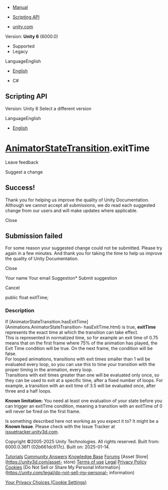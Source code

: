[ ]()

  * [Manual](../Manual/index.html)
  * [Scripting API](../ScriptReference/index.html)

  * [unity.com](https://unity.com/)

Version: **Unity 6** (6000.0)

  * Supported
  * Legacy

LanguageEnglish

  * [English]()

  * C#

[ ](https://docs.unity3d.com)

## Scripting API

Version: Unity 6 Select a different version

LanguageEnglish

  * [English]()

#  [AnimatorStateTransition](Animations.AnimatorStateTransition.html).exitTime

Leave feedback

Suggest a change

## Success!

Thank you for helping us improve the quality of Unity Documentation. Although
we cannot accept all submissions, we do read each suggested change from our
users and will make updates where applicable.

Close

## Submission failed

For some reason your suggested change could not be submitted. Please <a>try
again</a> in a few minutes. And thank you for taking the time to help us
improve the quality of Unity Documentation.

Close

Your name Your email Suggestion* Submit suggestion

Cancel

[ ]()

public float exitTime;

### Description

If [AnimatorStateTransition.hasExitTime](Animations.AnimatorStateTransition-
hasExitTime.html) is true, **exitTime** represents the exact time at which the
transition can take effect.  
This is represented in normalized time, so for example an exit time of 0.75
means that on the first frame where 75% of the animation has played, the Exit
Time condition will be true. On the next frame, the condition will be false.  
For looped animations, transitions with exit times smaller than 1 will be
evaluated every loop, so you can use this to time your transition with the
proper timing in the animation, every loop.  
Transitions with exit times greater than one will be evaluated only once, so
they can be used to exit at a specific time, after a fixed number of loops.
For example, a transition with an exit time of 3.5 will be evaluated once,
after three and a half loops.

**Known limitation:** You need at least one evaluation of your state before
you can trigger an exitTime condition, meaning a transition with an exitTime
of 0 will never be fired on the first frame.

Is something described here not working as you expect it to? It might be a
**Known Issue**. Please check with the Issue Tracker at
[issuetracker.unity3d.com](https://issuetracker.unity3d.com).

Copyright ©2005-2025 Unity Technologies. All rights reserved. Built from:
6000.0.36f1 (02b661dc617c). Built on: 2025-01-14.

[Tutorials](https://unity3d.com/learn) [Community
Answers](https://answers.unity3d.com) [Knowledge
Base](https://support.unity3d.com/hc/en-us)
[Forums](https://forum.unity3d.com) [Asset Store](https://unity3d.com/asset-
store) [Terms of use](https://docs.unity3d.com/Manual/TermsOfUse.html)
[Legal](https://unity.com/legal) [Privacy
Policy](https://unity.com/legal/privacy-policy)
[Cookies](https://unity.com/legal/cookie-policy) [Do Not Sell or Share My
Personal Information](https://unity.com/legal/do-not-sell-my-personal-
information)

[Your Privacy Choices (Cookie Settings)](javascript:void\(0\);)

